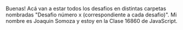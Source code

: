 Buenas! Acá van a estar todos los desafios en distintas carpetas nombradas "Desafio número x (correspondiente a cada desafio)". Mi nombre es Joaquin Somoza y estoy en la Clase 16860 de JavaScript.